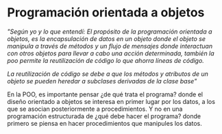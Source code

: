 # Programación orientada a objetos

 *"Según yo y lo que entendí: El propósito de la programación orientada a objetos, es la encapsulación de datos en un objeto donde el objeto se manipula a través de métodos y un flujo de mensajes
 donde interactuan con otros objetos para llevar a cabo una acción determinada, también la poo permite la reutilización de código lo que ahorra líneas de código.*

*La reutilización de código se debe a que los métodos y atributos de un objeto se pueden heredar a subclases derivadas de la clase base"* 

En la POO, es importante pensar ¿de qué trata el programa? donde el diseño orientado a objetos se interesa en primer lugar por los datos, a los que se asocian 
posteriormente a procedimientos. Y no en una programación estructurada de ¿qué debe hacer el programa? donde primero se piensa en hacer procedimientos que manipules los datos. 
